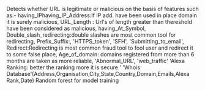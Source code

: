 Detects whether URL is legitimate or malicious on the basis of features such as:-
having_IPhaving_IP_Address:If IP add. have been used in place domain it is surely malicious,
URL_Length : Url's of length greater than thereshold have been considered as malicious,
having_At_Symbol,
Double_slash_redirecting:double slashes are most common tool for redirecting,
Prefix_Suffix:,
'HTTPS_token',
'SFH',
'Submitting_to_email',
Redirect:Redirecting is most common fraud tool to fool user and redirect it to some false place,
Age_of_domain: domains registered from more than 6 months are taken as more reliable,
'Abnormal_URL',
'web_traffic'
'Alexa Ranking: better the ranking more it is secure '
'Whois Database'(Address,Organisation,City,State,Country,Domain,Emails,Alexa Rank,Date)
Random forest for model training
